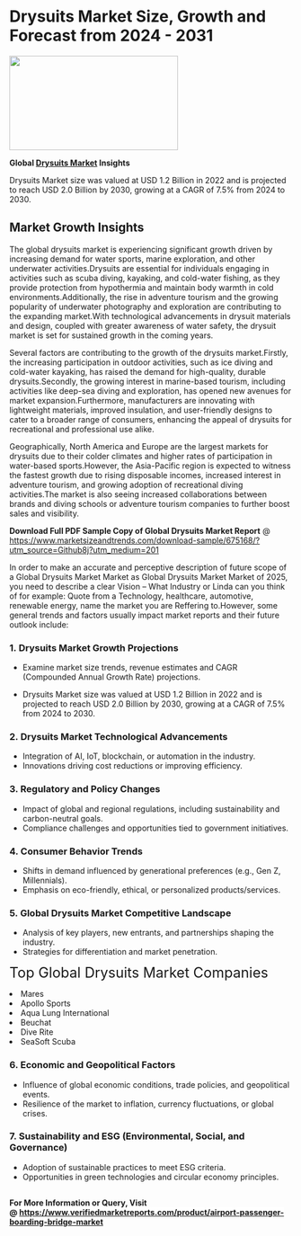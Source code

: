 <H1>Drysuits Market Size, Growth and Forecast from 2024 - 2031</H1><img class="aligncenter size-medium wp-image-584254" src="https://thirdeyenews.in/wp-content/uploads/2024/09/Global-Market-Research-300x168.jpeg" alt="" width="300" height="168" /><p><strong>Global&nbsp;<a href="https://www.marketsizeandtrends.com/download-sample/675168/?utm_source=Github8j?utm_medium=201">Drysuits Market</a> Insights</strong></p><p>Drysuits Market size was valued at USD 1.2 Billion in 2022 and is projected to reach USD 2.0 Billion by 2030, growing at a CAGR of 7.5% from 2024 to 2030.</p><p><h2>Market Growth Insights</h2> <p>The global drysuits market is experiencing significant growth driven by increasing demand for water sports, marine exploration, and other underwater activities.Drysuits are essential for individuals engaging in activities such as scuba diving, kayaking, and cold-water fishing, as they provide protection from hypothermia and maintain body warmth in cold environments.Additionally, the rise in adventure tourism and the growing popularity of underwater photography and exploration are contributing to the expanding market.With technological advancements in drysuit materials and design, coupled with greater awareness of water safety, the drysuit market is set for sustained growth in the coming years.</p> <p>Several factors are contributing to the growth of the drysuits market.Firstly, the increasing participation in outdoor activities, such as ice diving and cold-water kayaking, has raised the demand for high-quality, durable drysuits.Secondly, the growing interest in marine-based tourism, including activities like deep-sea diving and exploration, has opened new avenues for market expansion.Furthermore, manufacturers are innovating with lightweight materials, improved insulation, and user-friendly designs to cater to a broader range of consumers, enhancing the appeal of drysuits for recreational and professional use alike.</p> <p>Geographically, North America and Europe are the largest markets for drysuits due to their colder climates and higher rates of participation in water-based sports.However, the Asia-Pacific region is expected to witness the fastest growth due to rising disposable incomes, increased interest in adventure tourism, and growing adoption of recreational diving activities.The market is also seeing increased collaborations between brands and diving schools or adventure tourism companies to further boost sales and visibility.</p> <p><span class=""><strong>Download Full PDF Sample Copy of Global Drysuits Market Report</strong> @ <a href="https://www.marketsizeandtrends.com/download-sample/675168/?utm_source=Github8j?utm_medium=201" target="_blank">https://www.marketsizeandtrends.com/download-sample/675168/?utm_source=Github8j?utm_medium=201</a></span></p><p>In order to make an accurate and perceptive description of future scope of a Global&nbsp;Drysuits Market Market as Global&nbsp;Drysuits Market Market of 2025, you need to describe a clear Vision &ndash; What Industry or Linda can you think of for example: Quote from a Technology, healthcare, automotive, renewable energy, name the market you are Reffering to.However, some general trends and factors usually impact market reports and their future outlook include:</p><h3>1.&nbsp;<strong>Drysuits Market Growth Projections</strong></h3><ul><li>Examine market size trends, revenue estimates and CAGR (Compounded Annual Growth Rate) projections.</li><li><p>Drysuits Market size was valued at USD 1.2 Billion in 2022 and is projected to reach USD 2.0 Billion by 2030, growing at a CAGR of 7.5% from 2024 to 2030.</p></li></ul><h3>2.&nbsp;<strong>Drysuits Market Technological Advancements</strong></h3><ul><li>Integration of AI, IoT, blockchain, or automation in the industry.</li><li>Innovations driving cost reductions or improving efficiency.</li></ul><h3>3.&nbsp;<strong>Regulatory and Policy Changes</strong></h3><ul><li>Impact of global and regional regulations, including sustainability and carbon-neutral goals.</li><li>Compliance challenges and opportunities tied to government initiatives.</li></ul><h3>4.&nbsp;<strong>Consumer Behavior Trends</strong></h3><ul><li>Shifts in demand influenced by generational preferences (e.g., Gen Z, Millennials).</li><li>Emphasis on eco-friendly, ethical, or personalized products/services.</li></ul><h3>5.&nbsp;<strong>Global Drysuits Market Competitive Landscape</strong></h3><ul><li>Analysis of key players, new entrants, and partnerships shaping the industry.</li><li>Strategies for differentiation and market penetration.</li></ul><p data-pm-slice="1 1 []"><span style="color: inherit; font-family: inherit; font-size: 25px;">Top Global Drysuits Market Companies</span></p><div class="" data-test-id=""><p><li>Mares</li><li> Apollo Sports</li><li> Aqua Lung International</li><li> Beuchat</li><li> Dive Rite</li><li> SeaSoft Scuba</li></p></div><h3>6.&nbsp;<strong>Economic and Geopolitical Factors</strong></h3><ul><li>Influence of global economic conditions, trade policies, and geopolitical events.</li><li>Resilience of the market to inflation, currency fluctuations, or global crises.</li></ul><h3>7.&nbsp;<strong>Sustainability and ESG (Environmental, Social, and Governance)</strong></h3><ul><li>Adoption of sustainable practices to meet ESG criteria.</li><li>Opportunities in green technologies and circular economy principles.</li></ul><h2><strong style="font-size: 14px;">For More Information or Query, Visit @&nbsp;</strong><a style="background-color: #ffffff; font-size: 14px;" href="https://www.marketsizeandtrends.com/report/drysuits-market/" target="_blank">https://www.verifiedmarketreports.com/product/airport-passenger-boarding-bridge-market</a></h2>